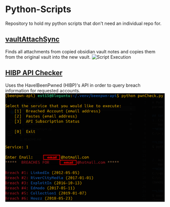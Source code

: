# Python-Scripts
Repository to hold my python scripts that don't need an individual repo for.

## [vaultAttachSync](vaultAttachSync/)
Finds all attachments from copied obsidian vault notes and copies them from the original vault into the new vault.
![Script Execution](/assets/vaultAttach/assets/vaultAttach/Successful%20Command%20Execution.png)

## [HIBP API Checker](pwnCheck/)
Uses the HaveIBeenPwned (HIBP)'s API in order to query breach information for requested accounts.  
![pwnCheck Linux](/assets/pwnCheck/Linux%20Execution.png)